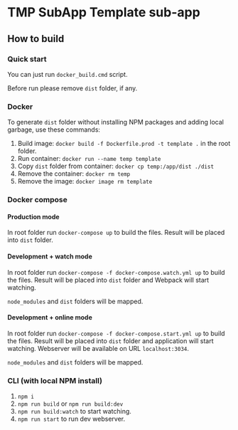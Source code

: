 # TMP SubApp Template sub-app

## How to build

### Quick start

You can just run `docker_build.cmd` script.

Before run please remove `dist` folder, if any.

### Docker

To generate `dist` folder without installing NPM packages and adding local garbage, use these commands:

1. Build image: `docker build -f Dockerfile.prod -t template .` in the root folder.
2. Run container: `docker run --name temp template`
3. Copy `dist` folder from container: `docker cp temp:/app/dist ./dist`
4. Remove the container: `docker rm temp`
5. Remove the image: `docker image rm template`

### Docker compose

#### Production mode

In root folder run `docker-compose up` to build the files. Result will be
placed into `dist` folder.

#### Development + watch mode

In root folder run `docker-compose -f docker-compose.watch.yml up` to build the files. Result will be placed into `dist` folder and Webpack will start watching.

`node_modules` and `dist` folders will be mapped.

#### Development + online mode

In root folder run `docker-compose -f docker-compose.start.yml up` to build the files. Result will be placed into `dist` folder and application will start watching. Webserver will be available on URL `localhost:3034`.

`node_modules` and `dist` folders will be mapped.

### CLI (with local NPM install)

1. `npm i`
2. `npm run build` or `npm run build:dev`
3. `npm run build:watch` to start watching.
3. `npm run start` to run dev webserver.
